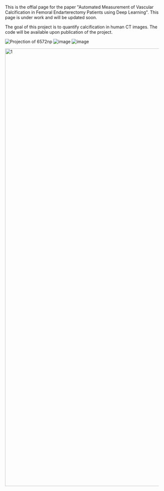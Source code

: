 This is the offial page for the paper "Automated Measurement of Vascular Calcification in Femoral Endarterectomy Patients using Deep Learning". This page is under work and will be updated soon.

The goal of this project is to quantify calcification in human CT images. The code will be available upon publication of the project. 

![Projection of  6572np](https://github.com/pip-alireza/DeepCalcScoring/assets/130691419/fbfb5223-a20a-4451-b50c-60d293299ecd)
![image](https://github.com/pip-alireza/DeepCalcScoring/assets/130691419/128f99d2-66ec-4e1a-92bd-78baf2da70f9)
![image](https://github.com/pip-alireza/DeepCalcScoring/assets/130691419/026d2d15-47f1-4cec-bab3-480707962df4)


<img width="1432" alt="1" src="https://github.com/pip-alireza/DeepCalcScoring/assets/130691419/028751e0-1bea-47d8-b501-6f1fc8b1c54b">
